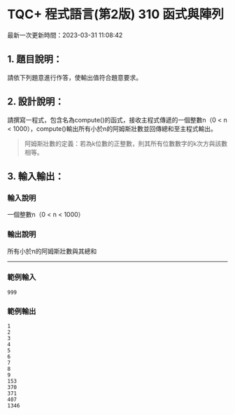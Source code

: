 # TQC+ 程式語言(第2版) 310 函式與陣列
最新一次更新時間：2023-03-31 11:08:42

## 1. 題目說明：
請依下列題意進行作答，使輸出值符合題意要求。

## 2. 設計說明：
請撰寫一程式，包含名為compute()的函式，接收主程式傳遞的一個整數n（0 < n < 1000），compute()輸出所有小於n的阿姆斯壯數並回傳總和至主程式輸出。

> 阿姆斯壯數的定義：若為k位數的正整數，則其所有位數數字的k次方與該數相等。

## 3. 輸入輸出：
### 輸入說明
一個整數n（0 < n < 1000）

### 輸出說明
所有小於n的阿姆斯壯數與其總和

---

### 範例輸入
```
999
```
### 範例輸出
```
1
2
3
4
5
6
7
8
9
153
370
371
407
1346
```